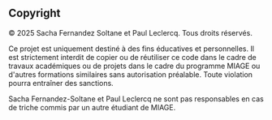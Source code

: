 ## Copyright  

© 2025 Sacha Fernandez Soltane et Paul Leclercq. Tous droits réservés.

Ce projet est uniquement destiné à des fins éducatives et personnelles. Il est strictement interdit de copier ou de réutiliser ce code dans le cadre de travaux académiques ou de projets dans le cadre du programme MIAGE ou d'autres formations similaires sans autorisation préalable. Toute violation pourra entraîner des sanctions.

Sacha Fernandez-Soltane et Paul Leclercq ne sont pas responsables en cas de triche commis par un autre étudiant de MIAGE.